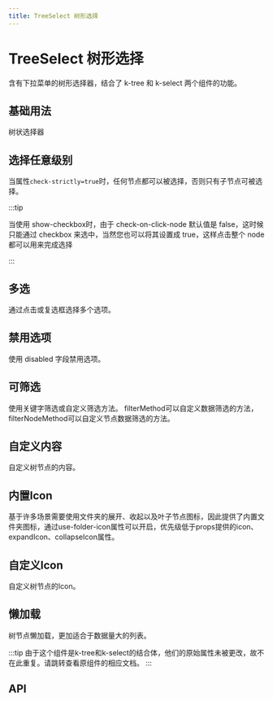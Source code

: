 ```yaml
---
title: TreeSelect 树形选择
---
```


# TreeSelect 树形选择

<leadInto name="KTreeSelect" />

含有下拉菜单的树形选择器，结合了 k-tree 和 k-select 两个组件的功能。

## 基础用法

树状选择器

<demo path="./def" />

## 选择任意级别

当属性`check-strictly=true`时，任何节点都可以被选择，否则只有子节点可被选择。

<demo path="./treeSelectAnyLevel" />

:::tip

当使用 show-checkbox时，由于 check-on-click-node 默认值是 false，这时候只能通过 checkbox 来选中，当然您也可以将其设置成 true，这样点击整个 node 都可以用来完成选择

:::

## 多选

通过点击或复选框选择多个选项。

<demo path="./multipleTreeSelect" />

## 禁用选项

使用 disabled 字段禁用选项。

<demo path="./disabledTreeSelect" />

## 可筛选

使用关键字筛选或自定义筛选方法。 filterMethod可以自定义数据筛选的方法， filterNodeMethod可以自定义节点数据筛选的方法。

<demo path="./siftableTreeSelect" />

## 自定义内容

自定义树节点的内容。

<demo path="./customTreeSelect" />

## 内置Icon

基于许多场景需要使用文件夹的展开、收起以及叶子节点图标，因此提供了内置文件夹图标，通过use-folder-icon属性可以开启，优先级低于props提供的icon、expandIcon、collapseIcon属性。

<demo path="./folder_icon.vue" />

## 自定义Icon

自定义树节点的Icon。

<demo path="./customIconTreeSelect" />

## 懒加载

树节点懒加载，更加适合于数据量大的列表。

<demo path="./lazyLoadingTreeSelect" />

:::tip
由于这个组件是k-tree和k-select的结合体，他们的原始属性未被更改，故不在此重复。请跳转查看原组件的相应文档。
:::

## API

<API src="./tree_select.json" lang="zh"></API>